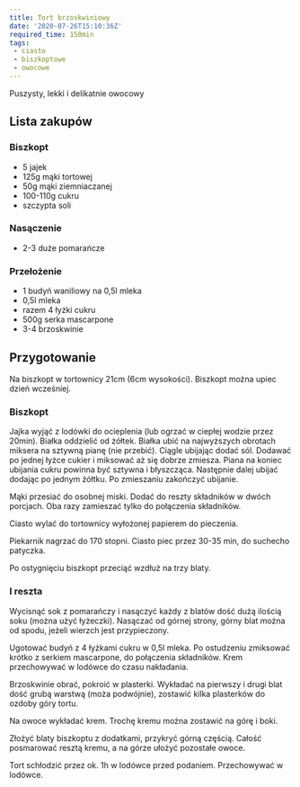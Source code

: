 ```yaml
---
title: Tort brzoskwiniowy
date: '2020-07-26T15:10:36Z'
required_time: 150min
tags:
 - ciasto
 - biszkoptowe
 - owocowe
---
```


Puszysty, lekki i delikatnie owocowy

<!---- splitter ---->

## Lista zakupów
### Biszkopt
- 5 jajek
- 125g mąki tortowej
- 50g mąki ziemniaczanej
- 100-110g cukru
- szczypta soli

### Nasączenie
- 2-3 duże pomarańcze

### Przełożenie
- 1 budyń waniliowy na 0,5l mleka
- 0,5l mleka
- razem 4 łyżki cukru
- 500g serka mascarpone
- 3-4 brzoskwinie

<!---- splitter ---->

## Przygotowanie

Na biszkopt w tortownicy 21cm (6cm wysokości). 
Biszkopt można upiec dzień wcześniej.

### Biszkopt
Jajka wyjąć z lodówki do ocieplenia (lub ogrzać w ciepłej wodzie przez 20min).
Białka oddzielić od żółtek. Białka ubić na najwyższych obrotach miksera na sztywną pianę (nie przebić).
Ciągle ubijając dodać sól. Dodawać po jednej łyżce cukier i miksować aż się dobrze zmiesza. Piana na koniec ubijania
 cukru
 powinna być sztywna i błyszcząca.
Następnie dalej ubijać dodając po jednym żółtku. Po zmieszaniu zakończyć ubijanie.

Mąki przesiać do osobnej miski. Dodać do reszty składników w dwóch porcjach. Oba razy zamieszać tylko do połączenia
 składników.
 
 Ciasto wylać do tortownicy wyłożonej papierem do pieczenia.
 
 Piekarnik nagrzać do 170 stopni. Ciasto piec przez 30-35 min, do suchecho patyczka.
 
 Po ostygnięciu biszkopt przeciąć wzdłuż na trzy blaty.
 
 ### I reszta
 Wycisnąć sok z pomarańczy i nasączyć każdy z blatów dość dużą ilością soku (można użyć łyżeczki). Nasączać od górnej
  strony, górny blat można od spodu, jeżeli wierzch jest przypieczony.
 
 Ugotować budyń z 4 łyżkami cukru w 0,5l mleka.
 Po ostudzeniu zmiksować krótko z serkiem mascarpone, do połączenia składników. 
 Krem przechowywać w lodówce do czasu nakładania.
 
 Brzoskwinie obrać, pokroić w plasterki.
 Wykładać na pierwszy i drugi blat dość grubą warstwą (moża podwójnie), zostawić kilka plasterków do ozdoby góry tortu.
 
 Na owoce wykładać krem. Trochę kremu można zostawić na górę i boki.
 
 Złożyć blaty biszkoptu z dodatkami, przykryć górną częścią. 
 Całość posmarować resztą kremu, a na górze ułożyć pozostałe owoce.
 
 Tort schłodzić przez ok. 1h w lodówce przed podaniem. 
 Przechowywać w lodówce.
 
 
 
 
